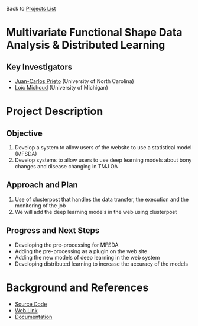 Back to [Projects List](../../README.md#ProjectsList)

# Multivariate Functional Shape Data Analysis & Distributed Learning

## Key Investigators

- [Juan-Carlos Prieto](https://github.com/juanprietob) (University of North Carolina)
- [Loïc Michoud](https://github.com/loic-michoud) (University of Michigan)

# Project Description

## Objective

1. Develop a system to allow users of the website to use a statistical model (MFSDA)
2. Develop systems to allow users to use deep learning models about bony changes and disease changing in TMJ OA

## Approach and Plan

1. Use of clusterpost that handles the data transfer, the execution and the monitoring of the job
2. We will add the deep learning models in the web using clusterpost

## Progress and Next Steps
- Developing the pre-processing for MFSDA
- Adding the pre-processing as a plugin on the web site
- Adding the new models of deep learning in the web system
- Developing distributed learning to increase the accuracy of the models

<!--Add pictures and links to videos that demonstrate what has been accomplished.-->

# Background and References

<!--Use this space for information that may help people better understand your project, like links to papers, source code, or data.-->

- [Source Code](https://github.com/juanprietob/clusterpost)
- [Web Link](https://dsci.dent.umich.edu/)
- [Documentation](https://academic.oup.com/jamia/article/24/6/1211/4108087#97611641)
